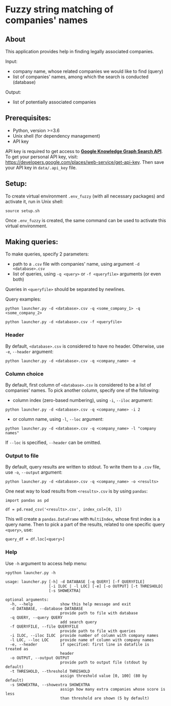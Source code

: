 # Fuzzy string matching of companies' names

## About
This application provides help in finding legally associated companies.

Input:
- company name, whose related companies we would like to find (query)
- list of companies' names, among which the search is conducted (database)

Output:
- list of potentially associated companies

## Prerequisites:

- Python, version >=3.6
- Unix shell (for dependency management)
- API key

API key is required to get access to [**Google Knowledge Graph Search API**](https://developers.google.com/knowledge-graph).\
To get your personal API key, visit: <https://developers.google.com/places/web-service/get-api-key>. Then save your API key in `data/.api_key` file.


## Setup:

To create virtual environment `.env_fuzzy` (with all necessary packages) and activate it, run in Unix shell:

```
source setup.sh
```

Once `.env_fuzzy` is created, the same command can be used to activate this virtual environment.


## Making queries:

To make queries, specify 2 parameters:

- path to a `.csv` file with companies' name, using argument `-d <database>.csv`
- list of queries, using `-q <query>` or `-f <queryfile>` arguments (or even both)

Queries in `<queryfile>` should be separated by newlines.

Query examples:

```
python launcher.py -d <database>.csv -q <some_company_1> -q <some_company_2>
```

```
python launcher.py -d <database>.csv -f <queryfile>
```

### Header

By default, `<database>.csv` is considered to have no header.
Otherwise, use `-e`, `--header` argument:

```
python launcher.py -d <database>.csv -q <company_name> -e
```

### Column choice

By default, first column of `<database>.csv` is considered to be a list of companies' names.
To pick another column, specify one of the following:

- column index (zero-based numbering), using `-i`, `--iloc` argument:

```
python launcher.py -d <database>.csv -q <company_name> -i 2
```

- or column name, using `-l`, `--loc` argument:

```
python launcher.py -d <database>.csv -q <company_name> -l "company names"
```

If `--loc` is specified, `--header` can be omitted.

### Output to file

By default, query results are written to stdout.
To write them to a `.csv` file, use `-o`, `--output` argument:

```
python launcher.py -d <database>.csv -q <company_name> -o <results>
```

One neat way to load results from `<results>.csv` is by using `pandas`:
```
import pandas as pd

df = pd.read_csv('<results>.csv', index_col=[0, 1])
```
This will create a `pandas.DataFrame` with `MultiIndex`, whose first index is a query name. Then to pick a part of the results, related to one specific query `<query>`, use:
```
query_df = df.loc[<query>]
```

### Help

Use `-h` argument to access help menu:

```
>python launcher.py -h

usage: launcher.py [-h] -d DATABASE [-q QUERY] [-f QUERYFILE]
                   [-i ILOC | -l LOC] [-e] [-o OUTPUT] [-t THRESHOLD]
                   [-s SHOWEXTRA]

optional arguments:
  -h, --help            show this help message and exit
  -d DATABASE, --database DATABASE
                        provide path to file with database
  -q QUERY, --query QUERY
                        add search query
  -f QUERYFILE, --file QUERYFILE
                        provide path to file with queries
  -i ILOC, --iloc ILOC  provide number of column with company names
  -l LOC, --loc LOC     provide name of column with company names
  -e, --header          if specified: first line in datafile is treated as
                        header
  -o OUTPUT, --output OUTPUT
                        provide path to output file (stdout by default)
  -t THRESHOLD, --threshold THRESHOLD
                        assign threshold value [0, 100] (80 by default)
  -s SHOWEXTRA, --showextra SHOWEXTRA
                        assign how many extra companies whose score is less
                        than threshold are shown (5 by default)
```